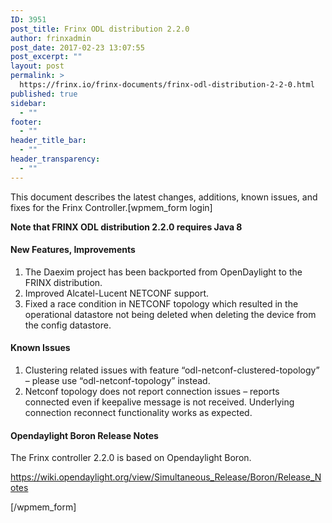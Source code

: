 ```yaml
---
ID: 3951
post_title: Frinx ODL distribution 2.2.0
author: frinxadmin
post_date: 2017-02-23 13:07:55
post_excerpt: ""
layout: post
permalink: >
  https://frinx.io/frinx-documents/frinx-odl-distribution-2-2-0.html
published: true
sidebar:
  - ""
footer:
  - ""
header_title_bar:
  - ""
header_transparency:
  - ""
---
```

This document describes the latest changes, additions, known issues, and fixes for the Frinx Controller.<!--more-->[wpmem_form login]

**Note that FRINX ODL distribution 2.2.0 requires Java 8**

#### New Features, Improvements

1.  The Daexim project has been backported from OpenDaylight to the FRINX distribution.
2.  Improved Alcatel-Lucent NETCONF support.
3.  Fixed a race condition in NETCONF topology which resulted in the operational datastore not being deleted when deleting the device from the config datastore.

#### Known Issues

1.  Clustering related issues with feature “odl-netconf-clustered-topology” – please use “odl-netconf-topology” instead.
2.  Netconf topology does not report connection issues – reports connected even if keepalive message is not received. Underlying connection reconnect functionality works as expected.

#### Opendaylight Boron Release Notes

The Frinx controller 2.2.0 is based on Opendaylight Boron.

<https://wiki.opendaylight.org/view/Simultaneous_Release/Boron/Release_Notes>

[/wpmem_form]